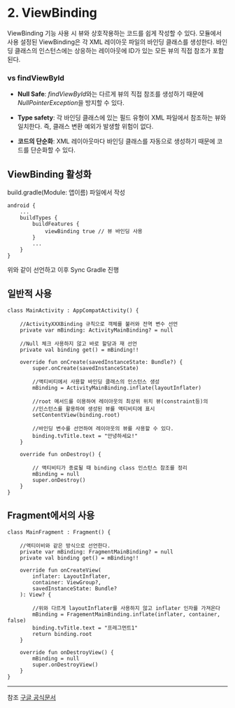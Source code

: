 # 2. ViewBinding

ViewBinding 기능 사용 시 뷰와 상호작용하는 코드를 쉽게 작성할 수 있다.
모듈에서 사용 설정된 ViewBinding은 각 XML 레이아웃 파일의 바인딩 클래스를 생성한다.
바인딩 클래스의 인스턴스에는 상응하는 레이아웃에 ID가 있는 모든 뷰의 직접 참조가 포함된다.

### vs findViewById

- **Null Safe**: *findViewById*와는 다르게 뷰의 직접 참조를 생성하기 때문에 *NullPointerException*을 방지할 수 있다.

- **Type safety**: 각 바인딩 클래스에 있는 필드 유형이 XML 파일에서 참조하는 뷰와 일치한다. 즉, 클래스 변환 예외가 발생할 위험이 없다.

- **코드의 단순화**: XML 레이아웃마다 바인딩 클래스를 자동으로 생성하기 때문에 코드를 단순화할 수 있다.

## ViewBinding 활성화

build.gradle(Module: 앱이름) 파일에서 작성

```
android {
    ...
    buildTypes {
        buildFeatures {
            viewBinding true // 뷰 바인딩 사용
        }
        ...
    }
}
```

위와 같이 선언하고 이후 Sync Gradle 진행

## 일반적 사용

```
class MainActivity : AppCompatActivity() {

    //ActivityXXXBinding 규칙으로 객체를 불러와 전역 변수 선언
    private var mBinding: ActivityMainBinding? = null

    //Null 체크 사용하지 않고 바로 할당과 재 선언
    private val binding get() = mBinding!!

    override fun onCreate(savedInstanceState: Bundle?) {
        super.onCreate(savedInstanceState)

        //액티비티에서 사용할 바인딩 클래스의 인스턴스 생성
        mBinding = ActivityMainBinding.inflate(layoutInflater)

        //root 메서드를 이용하여 레이아웃의 최상위 위치 뷰(constraint등)의
        //인스턴스를 활용하여 생성된 뷰를 액티비티에 표시
        setContentView(binding.root)

        //바인딩 변수를 선언하여 레이아웃의 뷰를 사용할 수 있다.
        binding.tvTitle.text = "안녕하세요!"
    }

    override fun onDestroy() {

        // 액티비티가 종료될 때 binding class 인스턴스 참조를 정리
        mBinding = null
        super.onDestroy()
    }
}
```

## Fragment에서의 사용

```
class MainFragment : Fragment() {

    //액티이비와 같은 방식으로 선언한다.
    private var mBinding: FragmentMainBinding? = null
    private val binding get() = mBinding!!

    override fun onCreateView(
        inflater: LayoutInflater,
        container: ViewGroup?,
        savedInstanceState: Bundle?
    ): View? {

        //위와 다르게 layoutInflater를 사용하지 않고 inflater 인자를 가져온다
        mBinding = FragementMainBinding.inflate(inflater, container, false)
        binding.tvTitle.text = "프레그먼트1"
        return binding.root
    }

    override fun onDestroyView() {
        mBinding = null
        super.onDestroyView()
    }
}

```

---

참조
[구글 공식문서](https://developer.android.com/topic/libraries/view-binding)
